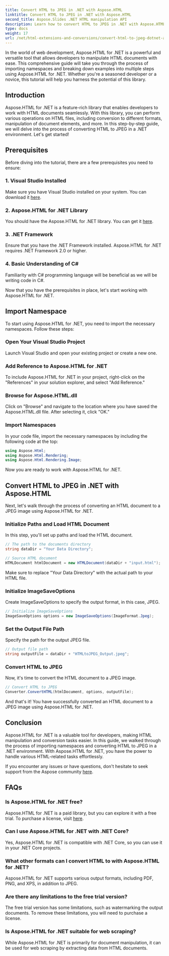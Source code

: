 ```yaml
---
title: Convert HTML to JPEG in .NET with Aspose.HTML
linktitle: Convert HTML to JPEG in .NET with Aspose.HTML
second_title: Aspose.Slides .NET HTML manipulation API
description: Learn how to convert HTML to JPEG in .NET with Aspose.HTML for .NET. A step-by-step guide to harnessing the power of Aspose.HTML for .NET.
type: docs
weight: 17
url: /net/html-extensions-and-conversions/convert-html-to-jpeg-dotnet-aspose-html/
---
```


In the world of web development, Aspose.HTML for .NET is a powerful and versatile tool that allows developers to manipulate HTML documents with ease. This comprehensive guide will take you through the process of importing namespaces and breaking down examples into multiple steps using Aspose.HTML for .NET. Whether you're a seasoned developer or a novice, this tutorial will help you harness the potential of this library.

## Introduction

Aspose.HTML for .NET is a feature-rich library that enables developers to work with HTML documents seamlessly. With this library, you can perform various operations on HTML files, including conversion to different formats, manipulation of document elements, and more. In this step-by-step guide, we will delve into the process of converting HTML to JPEG in a .NET environment. Let's get started!

## Prerequisites

Before diving into the tutorial, there are a few prerequisites you need to ensure:

### 1. Visual Studio Installed
Make sure you have Visual Studio installed on your system. You can download it [here](https://visualstudio.microsoft.com/downloads/).

### 2. Aspose.HTML for .NET Library
You should have the Aspose.HTML for .NET library. You can get it [here](https://releases.aspose.com/html/net/).

### 3. .NET Framework
Ensure that you have the .NET Framework installed. Aspose.HTML for .NET requires .NET Framework 2.0 or higher.

### 4. Basic Understanding of C#
Familiarity with C# programming language will be beneficial as we will be writing code in C#.

Now that you have the prerequisites in place, let's start working with Aspose.HTML for .NET.

## Import Namespace

To start using Aspose.HTML for .NET, you need to import the necessary namespaces. Follow these steps:

### Open Your Visual Studio Project

Launch Visual Studio and open your existing project or create a new one.

### Add Reference to Aspose.HTML for .NET

To include Aspose.HTML for .NET in your project, right-click on the "References" in your solution explorer, and select "Add Reference."

### Browse for Aspose.HTML.dll

Click on "Browse" and navigate to the location where you have saved the Aspose.HTML.dll file. After selecting it, click "OK."

### Import Namespaces

In your code file, import the necessary namespaces by including the following code at the top:

```csharp
using Aspose.Html;
using Aspose.Html.Rendering;
using Aspose.Html.Rendering.Image;
```

Now you are ready to work with Aspose.HTML for .NET.

## Convert HTML to JPEG in .NET with Aspose.HTML

Next, let's walk through the process of converting an HTML document to a JPEG image using Aspose.HTML for .NET.

### Initialize Paths and Load HTML Document

In this step, you'll set up paths and load the HTML document.

```csharp
// The path to the documents directory
string dataDir = "Your Data Directory";

// Source HTML document  
HTMLDocument htmlDocument = new HTMLDocument(dataDir + "input.html");
```

Make sure to replace "Your Data Directory" with the actual path to your HTML file.

### Initialize ImageSaveOptions

Create ImageSaveOptions to specify the output format, in this case, JPEG.

```csharp
// Initialize ImageSaveOptions 
ImageSaveOptions options = new ImageSaveOptions(ImageFormat.Jpeg);
```

### Set the Output File Path

Specify the path for the output JPEG file.

```csharp
// Output file path 
string outputFile = dataDir + "HTMLtoJPEG_Output.jpeg";
```

### Convert HTML to JPEG

Now, it's time to convert the HTML document to a JPEG image.

```csharp
// Convert HTML to JPEG
Converter.ConvertHTML(htmlDocument, options, outputFile);
```

And that's it! You have successfully converted an HTML document to a JPEG image using Aspose.HTML for .NET.

## Conclusion

Aspose.HTML for .NET is a valuable tool for developers, making HTML manipulation and conversion tasks easier. In this guide, we walked through the process of importing namespaces and converting HTML to JPEG in a .NET environment. With Aspose.HTML for .NET, you have the power to handle various HTML-related tasks effortlessly.

If you encounter any issues or have questions, don't hesitate to seek support from the Aspose community [here](https://forum.aspose.com/).

## FAQs

### Is Aspose.HTML for .NET free?
   Aspose.HTML for .NET is a paid library, but you can explore it with a free trial. To purchase a license, visit [here](https://purchase.aspose.com/buy).

### Can I use Aspose.HTML for .NET with .NET Core?
   Yes, Aspose.HTML for .NET is compatible with .NET Core, so you can use it in your .NET Core projects.

### What other formats can I convert HTML to with Aspose.HTML for .NET?
   Aspose.HTML for .NET supports various output formats, including PDF, PNG, and XPS, in addition to JPEG.

### Are there any limitations to the free trial version?
   The free trial version has some limitations, such as watermarking the output documents. To remove these limitations, you will need to purchase a license.

### Is Aspose.HTML for .NET suitable for web scraping?
   While Aspose.HTML for .NET is primarily for document manipulation, it can be used for web scraping by extracting data from HTML documents.
